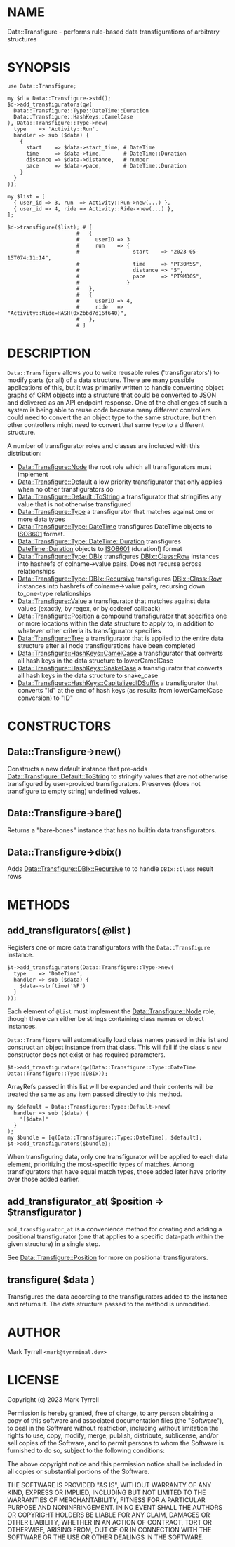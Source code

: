 # NAME

Data::Transfigure - performs rule-based data transfigurations of arbitrary structures

# SYNOPSIS

    use Data::Transfigure;

    my $d = Data::Transfigure->std();
    $d->add_transfigurators(qw(
      Data::Transfigure::Type::DateTime::Duration
      Data::Transfigure::HashKeys::CamelCase
    ), Data::Transfigure::Type->new(
      type    => 'Activity::Run'.
      handler => sub ($data) {
        {
          start    => $data->start_time, # DateTime
          time     => $data->time,       # DateTime::Duration
          distance => $data->distance,   # number
          pace     => $data->pace,       # DateTime::Duration
        }
      }
    ));

    my $list = [
      { user_id => 3, run  => Activity::Run->new(...) },
      { user_id => 4, ride => Activity::Ride->new(...) },
    ];

    $d->transfigure($list); # [
                          #   {
                          #     userID => 3
                          #     run    => {
                          #                 start    => "2023-05-15T074:11:14",
                          #                 time     => "PT30M5S",
                          #                 distance => "5",
                          #                 pace     => "PT9M30S",
                          #               }
                          #   },
                          #   {
                          #     userID => 4,
                          #     ride   => "Activity::Ride=HASH(0x2bbd7d16f640)",
                          #   },
                          # ]

# DESCRIPTION

`Data::Transfigure` allows you to write reusable rules ('transfigurators') to modify
parts (or all) of a data structure. There are many possible applications of this,
but it was primarily written to handle converting object graphs of ORM objects
into a structure that could be converted to JSON and delivered as an API endpoint
response. One of the challenges of such a system is being able to reuse code
because many different controllers could need to convert the an object type to
the same structure, but then other controllers might need to convert that same
type to a different structure.

A number of transfigurator roles and classes are included with this distribution:

- [Data::Transfigure::Node](https://metacpan.org/pod/Data%3A%3ATransfigure%3A%3ANode)
the root role which all transfigurators must implement
- [Data::Transfigure::Default](https://metacpan.org/pod/Data%3A%3ATransfigure%3A%3ADefault)
a low priority transfigurator that only applies when no other transfigurators do
- [Data::Transfigure::Default::ToString](https://metacpan.org/pod/Data%3A%3ATransfigure%3A%3ADefault%3A%3AToString)
a transfigurator that stringifies any value that is not otherwise transfigured
- [Data::Transfigure::Type](https://metacpan.org/pod/Data%3A%3ATransfigure%3A%3AType)
a transfigurator that matches against one or more data types
- [Data::Transfigure::Type::DateTime](https://metacpan.org/pod/Data%3A%3ATransfigure%3A%3AType%3A%3ADateTime)
transfigures DateTime objects to [ISO8601](https://en.wikipedia.org/wiki/ISO_8601) 
format.
- [Data::Transfigure::Type::DateTime::Duration](https://metacpan.org/pod/Data%3A%3ATransfigure%3A%3AType%3A%3ADateTime%3A%3ADuration)
transfigures [DateTime::Duration](https://metacpan.org/pod/DateTime%3A%3ADuration) objects to 
[ISO8601](https://en.wikipedia.org/wiki/ISO_8601#Durations) (duration!) format
- [Data::Transfigure::Type::DBIx](https://metacpan.org/pod/Data%3A%3ATransfigure%3A%3AType%3A%3ADBIx)
transfigures [DBIx::Class::Row](https://metacpan.org/pod/DBIx%3A%3AClass%3A%3ARow) instances into hashrefs of colname->value 
pairs. Does not recurse across relationships
- [Data::Transfigure::Type::DBIx::Recursive](https://metacpan.org/pod/Data%3A%3ATransfigure%3A%3AType%3A%3ADBIx%3A%3ARecursive)
transfigures [DBIx::Class::Row](https://metacpan.org/pod/DBIx%3A%3AClass%3A%3ARow) instances into hashrefs of colname->value pairs,
recursing down to\_one-type relationships
- [Data::Transfigure::Value](https://metacpan.org/pod/Data%3A%3ATransfigure%3A%3AValue)
a transfigurator that matches against data values (exactly, by regex, or by coderef 
callback)
- [Data::Transfigure::Position](https://metacpan.org/pod/Data%3A%3ATransfigure%3A%3APosition)
a compound transfigurator that specifies one or more locations within the data 
structure to apply to, in addition to whatever other criteria its transfigurator 
specifies
- [Data::Transfigure::Tree](https://metacpan.org/pod/Data%3A%3ATransfigure%3A%3ATree)
a transfigurator that is applied to the entire data structure after all 
node transfigurations have been completed
- [Data::Transfigure::HashKeys::CamelCase](https://metacpan.org/pod/Data%3A%3ATransfigure%3A%3AHashKeys%3A%3ACamelCase)
a transfigurator that converts all hash keys in the data structure to 
lowerCamelCase
- [Data::Transfigure::HashKeys::SnakeCase](https://metacpan.org/pod/Data%3A%3ATransfigure%3A%3AHashKeys%3A%3ASnakeCase)
a transfigurator that converts all hash keys in the data structure to 
snake\_case
- [Data::Transfigure::HashKeys::CapitalizedIDSuffix](https://metacpan.org/pod/Data%3A%3ATransfigure%3A%3AHashKeys%3A%3ACapitalizedIDSuffix)
a transfigurator that converts "Id" at the end of hash keys (as results from 
lowerCamelCase conversion) to "ID"

# CONSTRUCTORS

## Data::Transfigure->new()

Constructs a new default instance that pre-adds 
[Data::Transfigure::Default::ToString](https://metacpan.org/pod/Data%3A%3ATransfigure%3A%3ADefault%3A%3AToString) to stringify values that are not otherwise
transfigured by user-provided transfigurators. Preserves (does not transfigure to 
empty string) undefined values.

## Data::Transfigure->bare()

Returns a "bare-bones" instance that has no builtin data transfigurators.

## Data::Transfigure->dbix()

Adds [Data::Transfigure::DBIx::Recursive](https://metacpan.org/pod/Data%3A%3ATransfigure%3A%3ADBIx%3A%3ARecursive) to to handle `DBIx::Class` result rows

# METHODS

## add\_transfigurators( @list )

Registers one or more data transfigurators with the `Data::Transfigure` instance.

    $t->add_transfigurators(Data::Transfigure::Type->new(
      type    => 'DateTime',
      handler => sub ($data) {
        $data->strftime('%F')
      }
    ));

Each element of `@list` must implement the [Data::Transfigure::Node](https://metacpan.org/pod/Data%3A%3ATransfigure%3A%3ANode) role, though
these can either be strings containing class names or object instances.

`Data::Transfigure` will automatically load class names passed in this list and 
construct an object instance from that class. This will fail if the class's `new`
constructor does not exist or has required parameters.

    $t->add_transfigurators(qw(Data::Transfigure::Type::DateTime Data::Transfigure::Type::DBIx));

ArrayRefs passed in this list will be expanded and their contents will be treated
the same as any item passed directly to this method.

    my $default = Data::Transfigure::Type::Default->new(
      handler => sub ($data) {
        "[$data]"
      }
    );
    my $bundle = [q(Data::Transfigure::Type::DateTime), $default];
    $t->add_transfigurators($bundle);

When transfiguring data, only one transfigurator will be applied to each data element,
prioritizing the most-specific types of matches. Among transfigurators that have 
equal match types, those added later have priority over those added earlier.

## add\_transfigurator\_at( $position => $transfigurator )

`add_transfigurator_at` is a convenience method for creating and adding a 
positional transfigurator (one that applies to a specific data-path within the given
structure) in a single step.

See [Data::Transfigure::Position](https://metacpan.org/pod/Data%3A%3ATransfigure%3A%3APosition) for more on positional transfigurators.

## transfigure( $data )

Transfigures the data according to the transfigurators added to the instance and 
returns it. The data structure passed to the method is unmodified.

# AUTHOR

Mark Tyrrell `<mark@tyrrminal.dev>`

# LICENSE

Copyright (c) 2023 Mark Tyrrell

Permission is hereby granted, free of charge, to any person obtaining a copy
of this software and associated documentation files (the "Software"), to deal
in the Software without restriction, including without limitation the rights
to use, copy, modify, merge, publish, distribute, sublicense, and/or sell
copies of the Software, and to permit persons to whom the Software is
furnished to do so, subject to the following conditions:

The above copyright notice and this permission notice shall be included in all
copies or substantial portions of the Software.

THE SOFTWARE IS PROVIDED "AS IS", WITHOUT WARRANTY OF ANY KIND, EXPRESS OR
IMPLIED, INCLUDING BUT NOT LIMITED TO THE WARRANTIES OF MERCHANTABILITY,
FITNESS FOR A PARTICULAR PURPOSE AND NONINFRINGEMENT. IN NO EVENT SHALL THE
AUTHORS OR COPYRIGHT HOLDERS BE LIABLE FOR ANY CLAIM, DAMAGES OR OTHER
LIABILITY, WHETHER IN AN ACTION OF CONTRACT, TORT OR OTHERWISE, ARISING FROM,
OUT OF OR IN CONNECTION WITH THE SOFTWARE OR THE USE OR OTHER DEALINGS IN THE
SOFTWARE.
